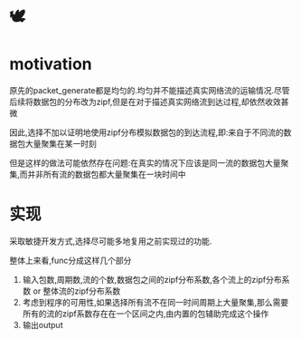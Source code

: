 # 🕊

# motivation
原先的packet_generate都是均匀的.均匀并不能描述真实网络流的运输情况.尽管后续将数据包的分布改为zipf,但是在对于描述真实网络流到达过程,却依然收效甚微

因此,选择不加以证明地使用zipf分布模拟数据包的到达流程,即:来自于不同流的数据包大量聚集在某一时刻

但是这样的做法可能依然存在问题:在真实的情况下应该是同一流的数据包大量聚集,而并非所有流的数据包都大量聚集在一块时间中

# 实现
采取敏捷开发方式,选择尽可能多地复用之前实现过的功能.

整体上来看,func分成这样几个部分

1. 输入包数,周期数,流的个数,数据包之间的zipf分布系数,各个流上的zipf分布系数 or 整体流的zipf分布系数
2. 考虑到程序的可用性,如果选择所有流不在同一时间周期上大量聚集,那么需要所有的流的zipf系数存在在一个区间之内,由内置的包辅助完成这个操作
3. 输出output
